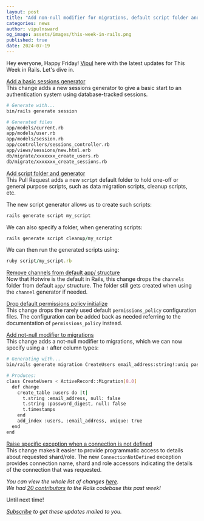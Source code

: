 ```yaml
---
layout: post
title: "Add non-null modifier for migrations, default script folder and generator, sessions generator and much more!"
categories: news
author: vipulnsward
og_image: assets/images/this-week-in-rails.png
published: true
date: 2024-07-19
---
```


Hey everyone, Happy Friday! 
[Vipul](https://www.saeloun.com/team/vipul) here with the latest updates for This Week in Rails. Let's dive in.

[Add a basic sessions generator](https://github.com/rails/rails/pull/52328)  
This change adds a new sessions generator to give a basic start to an authentication system using database-tracked sessions.

```bash
# Generate with...
bin/rails generate session

# Generated files
app/models/current.rb
app/models/user.rb
app/models/session.rb
app/controllers/sessions_controller.rb
app/views/sessions/new.html.erb
db/migrate/xxxxxxx_create_users.rb
db/migrate/xxxxxxx_create_sessions.rb
```

[Add script folder and generator](https://github.com/rails/rails/pull/52335)  
This Pull Request adds a new `script` default folder to hold one-off or general purpose
scripts, such as data migration scripts, cleanup scripts, etc.

The new script generator allows us to create such scripts:

```ruby
rails generate script my_script
```

We can also specify a folder, when generating scripts:

```ruby
rails generate script cleanup/my_script
```

We can then run the generated scripts using:

```ruby
ruby script/my_script.rb
```

[Remove channels from default app/ structure](https://github.com/rails/rails/pull/52344)    
Now that Hotwire is the default in Rails, this change drops the `channels` folder from default `app/` structure. 
The folder still gets created when using the `channel` generator if needed.

[Drop default permissions policy initialize](https://github.com/rails/rails/pull/52341)  
This change drops the rarely used default `permissions_policy` configuration files. 
The configuration can be added back as needed referring to the documentation of `permissions_policy` instead.  

[Add not-null modifier to migrations](https://github.com/rails/rails/pull/52327)  
This change adds a not-null modifier to migrations, which we can now specify using a `!` after column types:

```bash
# Generating with...
bin/rails generate migration CreateUsers email_address:string!:uniq password_digest:string!

# Produces:
class CreateUsers < ActiveRecord::Migration[8.0]
  def change
    create_table :users do |t|
      t.string :email_address, null: false
      t.string :password_digest, null: false
      t.timestamps
    end
    add_index :users, :email_address, unique: true
  end
end
```

[Raise specific exception when a connection is not defined](https://github.com/rails/rails/pull/52298)  
This change makes it easier to provide programmatic access to details about requested shard/role.
The new `ConnectionNotDefined` exception provides connection name, shard and role accessors indicating the details of the connection that was requested.

_You can view the whole list of changes [here](https://github.com/rails/rails/compare/@%7B2024-07-13%7D...main@%7B2024-07-19%7D)._  
_We had [20 contributors](https://contributors.rubyonrails.org/contributors/in-time-window/20240713-20240719) to the Rails codebase this past week!_

Until next time!

_[Subscribe](https://world.hey.com/this.week.in.rails) to get these updates mailed to you._

